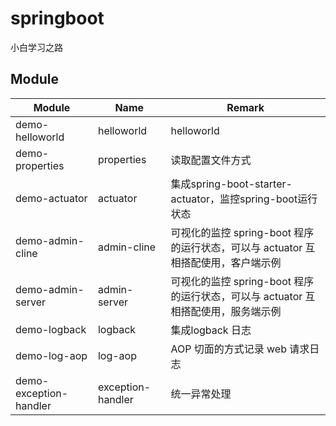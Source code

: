 # springboot

小白学习之路

## Module

| Module                 | Name              | Remark                                                       |
| ---------------------- | ----------------- | ------------------------------------------------------------ |
| demo-helloworld        | helloworld        | helloworld                                                   |
| demo-properties        | properties        | 读取配置文件方式                                             |
| demo-actuator          | actuator          | 集成spring-boot-starter-actuator，监控spring-boot运行状态    |
| demo-admin-cline       | admin-cline       | 可视化的监控 spring-boot 程序的运行状态，可以与 actuator 互相搭配使用，客户端示例 |
| demo-admin-server      | admin-server      | 可视化的监控 spring-boot 程序的运行状态，可以与 actuator 互相搭配使用，服务端示例 |
| demo-logback           | logback           | 集成logback 日志                                             |
| demo-log-aop           | log-aop           | AOP 切面的方式记录 web 请求日志                              |
| demo-exception-handler | exception-handler | 统一异常处理                                                 |



